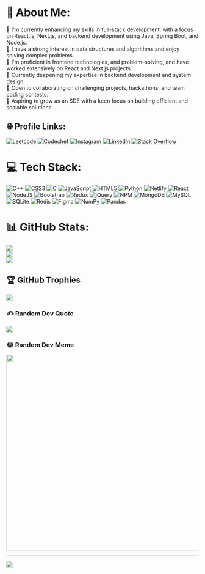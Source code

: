 # 💫 About Me:
🔭 I'm currently enhancing my skills in full-stack development, with a focus on React.js, Next.js, and backend development using Java, Spring Boot, and Node.js.<br>🤩 I have a strong interest in data structures and algorithms and enjoy solving complex problems.<br>💪 I'm proficient in frontend technologies, and problem-solving, and have worked extensively on React and Next.js projects.<br>🌱 Currently deepening my expertise in backend development and system design.<br>🤝 Open to collaborating on challenging projects, hackathons, and team coding contests.<br>🚀 Aspiring to grow as an SDE with a keen focus on building efficient and scalable solutions.


## 🌐 Profile Links:
[![Leetcode](https://cp-logo.vercel.app/leetcode/adityamane711?logo=true)](https://leetcode.com/adityamane711)
[![Codechef](https://cp-logo.vercel.app/codechef/adistar711?logo=true)](https://www.codechef.com/users/adistar711)
[![Instagram](https://img.shields.io/badge/Instagram-%23E4405F.svg?logo=Instagram&logoColor=white)](https://instagram.com/adityamane187) 
[![LinkedIn](https://img.shields.io/badge/LinkedIn-%230077B5.svg?logo=linkedin&logoColor=white)](https://www.linkedin.com/in/aditya-mane-048157203/) 
[![Stack Overflow](https://img.shields.io/badge/-Stackoverflow-FE7A16?logo=stack-overflow&logoColor=white)](https://stackoverflow.com/users/18705295/aditya-mane) 

# 💻 Tech Stack:
![C++](https://img.shields.io/badge/c++-%2300599C.svg?style=for-the-badge&logo=c%2B%2B&logoColor=white) ![CSS3](https://img.shields.io/badge/css3-%231572B6.svg?style=for-the-badge&logo=css3&logoColor=white) ![C](https://img.shields.io/badge/c-%2300599C.svg?style=for-the-badge&logo=c&logoColor=white)  ![JavaScript](https://img.shields.io/badge/javascript-%23323330.svg?style=for-the-badge&logo=javascript&logoColor=%23F7DF1E) ![HTML5](https://img.shields.io/badge/html5-%23E34F26.svg?style=for-the-badge&logo=html5&logoColor=white)  ![Python](https://img.shields.io/badge/python-3670A0?style=for-the-badge&logo=python&logoColor=ffdd54)  ![Netlify](https://img.shields.io/badge/netlify-%23000000.svg?style=for-the-badge&logo=netlify&logoColor=#00C7B7) ![React](https://img.shields.io/badge/react-%2320232a.svg?style=for-the-badge&logo=react&logoColor=%2361DAFB) ![NodeJS](https://img.shields.io/badge/node.js-6DA55F?style=for-the-badge&logo=node.js&logoColor=white) ![Bootstrap](https://img.shields.io/badge/bootstrap-%23563D7C.svg?style=for-the-badge&logo=bootstrap&logoColor=white)   ![Redux](https://img.shields.io/badge/redux-%23593d88.svg?style=for-the-badge&logo=redux&logoColor=white) ![jQuery](https://img.shields.io/badge/jquery-%230769AD.svg?style=for-the-badge&logo=jquery&logoColor=white) ![NPM](https://img.shields.io/badge/NPM-%23000000.svg?style=for-the-badge&logo=npm&logoColor=white) ![MongoDB](https://img.shields.io/badge/MongoDB-%234ea94b.svg?style=for-the-badge&logo=mongodb&logoColor=white) ![MySQL](https://img.shields.io/badge/mysql-%2300f.svg?style=for-the-badge&logo=mysql&logoColor=white) ![SQLite](https://img.shields.io/badge/sqlite-%2307405e.svg?style=for-the-badge&logo=sqlite&logoColor=white) ![Redis](https://img.shields.io/badge/redis-%23DD0031.svg?style=for-the-badge&logo=redis&logoColor=white) 	![Figma](https://img.shields.io/badge/figma-%23F24E1E.svg?style=for-the-badge&logo=figma&logoColor=white) ![NumPy](https://img.shields.io/badge/numpy-%23013243.svg?style=for-the-badge&logo=numpy&logoColor=white) ![Pandas](https://img.shields.io/badge/pandas-%23150458.svg?style=for-the-badge&logo=pandas&logoColor=white) 
# 📊 GitHub Stats:
![](https://github-readme-stats.vercel.app/api?username=aditya711-code&theme=dark&hide_border=false&include_all_commits=true&count_private=true)<br/>
![](https://github-readme-streak-stats.herokuapp.com/?user=aditya711-code&theme=dark&hide_border=false)<br/>
![](https://github-readme-stats.vercel.app/api/top-langs/?username=aditya711-code&theme=dark&hide_border=false&include_all_commits=true&count_private=true&layout=compact)

## 🏆 GitHub Trophies
![](https://github-profile-trophy.vercel.app/?username=aditya711-codetheme=radical&no-frame=false&no-bg=true&margin-w=4)

### ✍️ Random Dev Quote
![](https://quotes-github-readme.vercel.app/api?type=horizontal&theme=radical)

### 😂 Random Dev Meme
<img src="https://devhumor.com/content/uploads/images/March2022/repetitive_task.jpg" width="512px"/>

---
[![](https://visitcount.itsvg.in/api?id=JoKeR-VIKING&icon=0&color=3)](https://visitcount.itsvg.in)

<!-- Proudly created with GPRM ( https://gprm.itsvg.in ) -->
